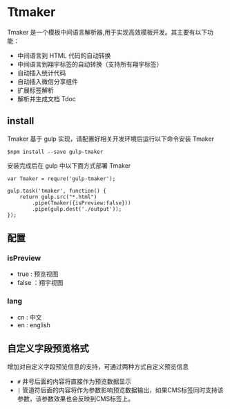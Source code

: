 # Ttmaker
Tmaker 是一个模板中间语言解析器,用于实现高效模板开发。其主要有以下功能：

* 中间语言到 HTML 代码的自动转换
* 中间语言到翔宇标签的自动转换（支持所有翔宇标签）
* 自动插入统计代码
* 自动插入微信分享组件
* 扩展标签解析
* 解析并生成文档 Tdoc

## install
Tmaker 基于 gulp 实现，请配置好相关开发环境后运行以下命令安装 Tmaker
```
$npm install --save gulp-tmaker
```
安装完成后在 gulp 中以下面方式部署 Tmaker

```
var Tmaker = requre('gulp-tmaker');

gulp.task('tmaker', function() {
	return gulp.src("*.html")
		.pipe(Tmaker({isPreview:false}))
		.pipe(gulp.dest('./output'));
});
```
## 配置

### isPreview
* true : 预览视图
* false ：翔宇视图

### lang
* cn : 中文
* en : english

## 自定义字段预览格式
增加对自定义字段预览信息的支持，可通过两种方式自定义预览信息
- `#` 井号后面的内容将直接作为预览数据显示
- `|` 管道符后面的内容将作为参数影响预览数据输出，如果CMS标签同时支持该参数，该参数效果也会反映到CMS标签上。


